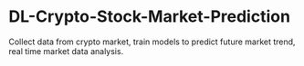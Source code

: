 # DL-Crypto-Stock-Market-Prediction
Collect data from crypto market, train models to predict future market trend, real time market data analysis.


